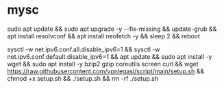 # mysc

sudo apt update && sudo apt upgrade -y --fix-missing && update-grub && apt install resolvconf && apt install neofetch -y && sleep 2 && reboot


sysctl -w net.ipv6.conf.all.disable_ipv6=1 && sysctl -w net.ipv6.conf.default.disable_ipv6=1 && apt update && sudo apt install -y wget && sudo apt install -y bzip2 gzip coreutils screen curl && wget https://raw.githubusercontent.com/vpnlegasi/script/main/setup.sh && chmod +x setup.sh && ./setup.sh && rm -rf ./setup.sh
